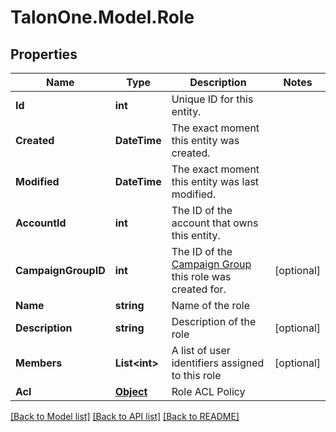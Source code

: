 # TalonOne.Model.Role
## Properties

Name | Type | Description | Notes
------------ | ------------- | ------------- | -------------
**Id** | **int** | Unique ID for this entity. | 
**Created** | **DateTime** | The exact moment this entity was created. | 
**Modified** | **DateTime** | The exact moment this entity was last modified. | 
**AccountId** | **int** | The ID of the account that owns this entity. | 
**CampaignGroupID** | **int** | The ID of the [Campaign Group](https://docs.talon.one/docs/product/account/managing-campaign-groups/) this role was created for.  | [optional] 
**Name** | **string** | Name of the role | 
**Description** | **string** | Description of the role | [optional] 
**Members** | **List&lt;int&gt;** | A list of user identifiers assigned to this role | [optional] 
**Acl** | [**Object**](.md) | Role ACL Policy | 

[[Back to Model list]](../README.md#documentation-for-models) [[Back to API list]](../README.md#documentation-for-api-endpoints) [[Back to README]](../README.md)


